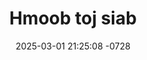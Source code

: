 ---
layout: movie-video-data
date: 2025-03-01 21:25:08 -0728
categories: movie

# Site Attributes
title: "Hmoob toj siab"
permalink: "/movie/Hmoob_toj_siab"

# Movie Attributes
synopsis: ""
producer: "SY Production"
director: "Kuab Zeej Yaj"
writer: ""
video_link: ""
genre: "Comedy"
year: "2009"
release_type: "DVD"
storage: "Center for Hmong Studies"
thumbnail: "/assets/images/movie_thumbnails/Hmoob toj siab.jpeg"
publishing_company: "SY Production"

# Sequels + Parts
base_movie: ""
total_parts: 
sequel: ""

# Movie Cast
cast:
- name: "Paj Qabzib"
- name: "Vaj Xob (Tub me)"
- name: "Tsab Miv Lauj (Tsab Lauj)"
- name: "Maiv Vaj Yaj"
- name: "Hawj Laj"
- name: "Vaj Suav"
---